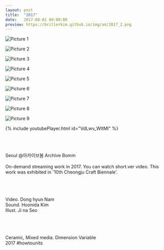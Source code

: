 ```yaml
---
layout: post
title:  "2017"
date:   2017-08-01 00:00:00
preview: https://brillerkim.github.io/img/a4/2017_2.png
---
```


![Picture 1](https://brillerkim.github.io/img/a4/2017_1.png)

![Picture 2](https://brillerkim.github.io/img/a4/2017_2.png)

![Picture 3](https://brillerkim.github.io/img/a4/2017_3.png)

![Picture 4](https://brillerkim.github.io/img/a4/2017_4.png)

![Picture 5](https://brillerkim.github.io/img/a4/2017_5.png)

![Picture 6](https://brillerkim.github.io/img/a4/2017_6.png)

![Picture 7](https://brillerkim.github.io/img/a4/2017_7.jpg)

![Picture 8](https://brillerkim.github.io/img/a4/2017_9.png)

![Picture 9](https://brillerkim.github.io/img/a4/2017_8.jpg)



{% include youtubePlayer.html id="VdLwv_WltMI" %}



<br>
<br>
<br>
Seoul @아카이브봄 Archive Bomm<br>
<br>
On-demand streaming work in 2017. You can watch short.ver video. This work was exhibited in '10th Cheongju Craft Biennale'.
<br>
<br>
<br>
<br>
<br>
Video. Dong hyun Nam<br>
Sound. Hoonida Kim<br> 
Illust. Ji na Seo<br>
<br>
<br>
<br>
<br>
Ceramic, Mixed media. Dimension Variable<br>
2017 #howtounits 
<br>
<br>
<br>
<br>